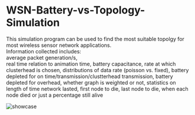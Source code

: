 # WSN-Battery-vs-Topology-Simulation
This simulation program can be used to find the most suitable topolgy for most wireless sensor network applications.         
Information collected includes:         
  average packet generation/s,  
  real time relation to animation time, 
  battery capacitance, 
  rate at which clusterhead is chosen, 
  distributions of data rate (poisson vs. fixed), 
  battery depleted for on time/transmission/clustterhead transmission, 
  battery depleted for overhead, 
  whether graph is weighted or not, 
  statistics on length of time network lasted, 
  first node to die, 
  last node to die, 
  when each node died or just a percentage still alive
  
![showcase](https://github.com/alecmerolla/WSN-Battery-vs-Topology-Simulation/tree/main/showcase_gif)

